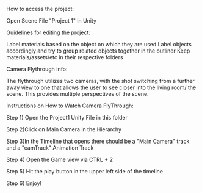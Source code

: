 How to access the project:

Open Scene File "Project 1" in Unity

Guidelines for editing the project:

Label materials based on the object on which they are used
Label objects accordingly and try to group related objects together in the outliner
Keep materials/assets/etc in their respective folders


Camera Flythrough Info:

The flythrough utilizes two cameras, with the shot switching from a further away view to one that 
allows the user to see closer into the living room/ the scene. This provides multiple perspectives of
the scene.

Instructions on How to Watch Camera FlyThrough:

Step 1) Open the Project1 Unity File in this folder

Step 2)Click on Main Camera in the Hierarchy

Step 3)In the Timeline that opens there should be a "Main Camera" track and a "camTrack" Animation Track

Step 4) Open the Game view via CTRL + 2

Step 5) Hit the play button in the upper left side of the timeline

Step 6) Enjoy! 